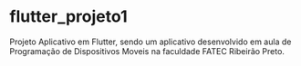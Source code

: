 # flutter_projeto1

Projeto Aplicativo em Flutter, sendo um aplicativo desenvolvido em aula de Programação de Dispositivos Moveis na faculdade FATEC Ribeirão Preto.
